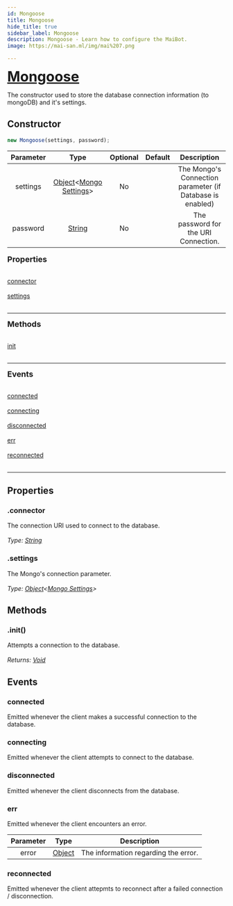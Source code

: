 ```yaml
---
id: Mongoose
title: Mongoose
hide_title: true
sidebar_label: Mongoose
description: Mongoose - Learn how to configure the MaiBot.
image: https://mai-san.ml/img/mai%207.png

---
```



<b> <font size='6'> <a href='https://github.com/maisans-maid/Mai/tree/master/struct/Mongoose.js'> Mongoose </a> </font> </b>

The constructor used to store the database connection information (to mongoDB) and it's settings.

## Constructor

```js
new Mongoose(settings, password);
```
| Parameter | Type | Optional | Default | Description |
|:-:|:-:|:-:|:-:|:-:|
|settings| [Object](https://developer.mozilla.org/en-US/docs/Web/JavaScript/Reference/Global_Objects/Object)<[Mongo Settings](https://mongoosejs.com/docs/api/connection.html#connection_Connection-openUri)>| No |  | The Mongo's Connection parameter (if Database is enabled) |
|password| [String](https://developer.mozilla.org/en-US/docs/Web/JavaScript/Reference/Global_Objects/String) | No | | The password for the URI Connection.

<font size='4'><b>Properties</b></font><br></br>

[connector](#connector) <br></br>
[settings](#settings) <br></br>
***

<font size='4'><b>Methods</b></font><br></br>

[init](#init) <br></br>
***

<font size='4'><b>Events</b></font><br></br>

[connected](#connected) <br></br>
[connecting](#connecting) <br></br>
[disconnected](#disconnected) <br></br>
[err](#err) <br></br>
[reconnected](#reconnected) <br></br>
***

## Properties
### .connector
The connection URI used to connect to the database.<br></br>
*Type: [String](https://developer.mozilla.org/en-US/docs/Web/JavaScript/Reference/Global_Objects/String)*

### .settings
The Mongo's connection parameter.<br></br>
*Type: [Object](https://developer.mozilla.org/en-US/docs/Web/JavaScript/Reference/Global_Objects/Object)<[Mongo Settings](https://mongoosejs.com/docs/api/connection.html#connection_Connection-openUri)>*

## Methods

### .init()
Attempts a connection to the database. <br></br>
*Returns: [Void](https://developer.mozilla.org/en-US/docs/Web/JavaScript/Reference/Global_Objects/undefined)*

## Events

### connected
Emitted whenever the client makes a successful connection to the database.

### connecting
Emitted whenever the client attempts to connect to the database.

### disconnected
Emitted whenever the client disconnects from the database.

### err
Emitted whenever the client encounters an error.

|Parameter|Type|Description|
|:-:|:-:|:-:|
|error| [Object](https://developer.mozilla.org/en-US/docs/Web/JavaScript/Reference/Global_Objects/Object) | The information regarding the error.

### reconnected
Emitted whenever the client attepmts to reconnect after a failed connection / disconnection.
